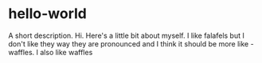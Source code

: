 # hello-world
A short description.
Hi. 
Here's a little bit about myself.
I like falafels but I don't like they way they are pronounced and I think it should be more like - waffles.
I also like waffles
